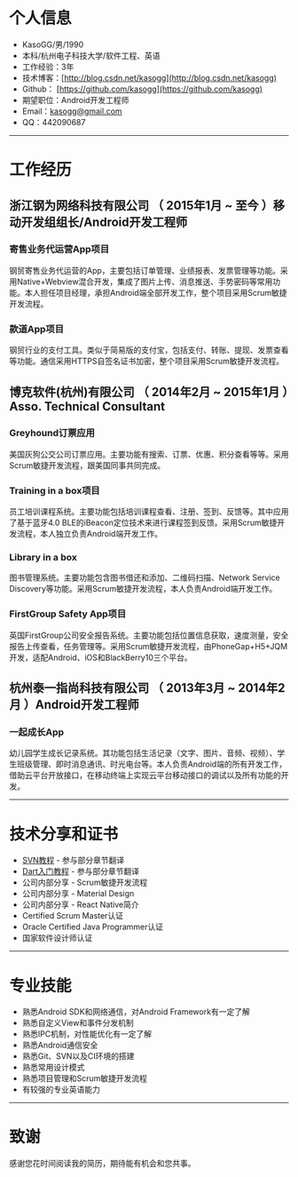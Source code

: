 # 个人信息

- KasoGG/男/1990
- 本科/杭州电子科技大学/软件工程、英语
- 工作经验：3年
- 技术博客：[http://blog.csdn.net/kasogg](http://blog.csdn.net/kasogg)
- Github： [https://github.com/kasogg](https://github.com/kasogg)
- 期望职位：Android开发工程师
- Email：kasogg@gmail.com
- QQ：442090687

---

# 工作经历

## 浙江钢为网络科技有限公司 （ 2015年1月 ~ 至今 ）移动开发组组长/Android开发工程师

### 寄售业务代运营App项目 
钢贸寄售业务代运营的App，主要包括订单管理、业绩报表、发票管理等功能。采用Native+Webview混合开发，集成了图片上传、消息推送、手势密码等常用功能。本人担任项目经理，承担Android端全部开发工作，整个项目采用Scrum敏捷开发流程。

### 款道App项目 
钢贸行业的支付工具。类似于简易版的支付宝，包括支付、转账、提现、发票查看等功能。通信采用HTTPS自签名证书加密，整个项目采用Scrum敏捷开发流程。

 
## 博克软件(杭州)有限公司 （ 2014年2月 ~ 2015年1月 ）Asso. Technical Consultant

### Greyhound订票应用 
美国灰狗公交公司订票应用。主要功能有搜索、订票、优惠、积分查看等等。采用Scrum敏捷开发流程，跟美国同事共同完成。

### Training in a box项目
员工培训课程系统。主要功能包括培训课程查看、注册、签到、反馈等。其中应用了基于蓝牙4.0 BLE的iBeacon定位技术来进行课程签到反馈。采用Scrum敏捷开发流程，本人独立负责Android端开发工作。

### Library in a box
图书管理系统。主要功能包含图书借还和添加、二维码扫描、Network Service Discovery等功能。采用Scrum敏捷开发流程，本人负责Android端开发工作。

### FirstGroup Safety App项目
英国FirstGroup公司安全报告系统。主要功能包括位置信息获取，速度测量，安全报告上传查看，任务管理等。采用Scrum敏捷开发流程，由PhoneGap+H5+JQM开发，适配Android、iOS和BlackBerry10三个平台。

## 杭州泰一指尚科技有限公司 （ 2013年3月 ~ 2014年2月 ）Android开发工程师

### 一起成长App
幼儿园学生成长记录系统。其功能包括生活记录（文字、图片、音频、视频）、学生班级管理、即时消息通讯、时光电台等。本人负责Android端的所有开发工作，借助云平台开放接口，在移动终端上实现云平台移动接口的调试以及所有功能的开发。

---

# 技术分享和证书
- [SVN教程](http://wiki.jikexueyuan.com/project/svn/) - 参与部分章节翻译
- [Dart入门教程](http://wiki.jikexueyuan.com/project/dart-get-started/) - 参与部分章节翻译
- 公司内部分享 - Scrum敏捷开发流程
- 公司内部分享 - Material Design
- 公司内部分享 - React Native简介
- Certified Scrum Master认证
- Oracle Certified Java Programmer认证
- 国家软件设计师认证

---

# 专业技能
- 熟悉Android SDK和网络通信，对Android Framework有一定了解
- 熟悉自定义View和事件分发机制
- 熟悉IPC机制，对性能优化有一定了解
- 熟悉Android通信安全
- 熟悉Git、SVN以及CI环境的搭建
- 熟悉常用设计模式
- 熟悉项目管理和Scrum敏捷开发流程
- 有较强的专业英语能力

---

# 致谢
感谢您花时间阅读我的简历，期待能有机会和您共事。
